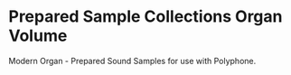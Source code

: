 # Prepared Sample Collections Organ Volume
 Modern Organ - Prepared Sound Samples for use with Polyphone.
